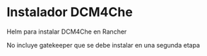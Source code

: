 # Instalador DCM4Che

Helm para instalar DCM4Che en Rancher

No incluye gatekeeper que se debe instalar en una segunda etapa